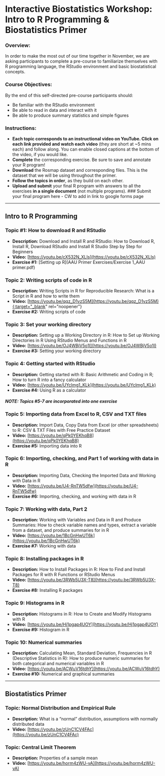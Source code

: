 # Interactive Biostatistics Workshop: Intro to R Programming & Biostatistics Primer

### Overview: 
In order to make the most out of our time together in November, we are asking participants to complete a pre-course to familiarize themselves with R programming language, the RStudio environment and basic biostatistical concepts.  

### Course Objectives: 	
By the end of this self-directed pre-course participants should: 
-	Be familiar with the RStudio environment
-	Be able to read in data and interact with it
-	Be able to produce summary statistics and simple figures

### Instructions:
-	**Each topic corresponds to an instructional video on YouTube. Click on each link provided and watch each video** (they are short at ~5 mins each) and follow along. You can enable closed captions at the bottom of the video, if you would like.
-	**Complete** the corresponding exercise. Be sure to save and annotate your R program!
- **Download** the Rosmap dataset and corresponding files. This is the dataset that we will be using throughout the primer.
-	**Follow the topics in order**, as they build on each other.
-	**Upload and submit** your final R program with answers to all the exercises **in a single document** (not multiple programs). ### Submit your final program here - CW to add in link to google forms page

----------------------------------------------------------------------------------------------------------------------------

## Intro to R Programming

### Topic #1: How to download R and RStudio
- **Description:** Download and Install R and RStudio: How to Download R, Install R, Download RStudio and Install R Studio Step by Step for Beginners
- **Video:** [https://youtu.be/cX532N_XLIs](https://youtu.be/cX532N_XLIs)
- **Exercise #1:** [Setting up R](AAU Primer Exercises/Exercise 1_AAU primer.pdf)

### Topic 2: Writing scripts of code in R
- **Description:** Writing Scripts in R for Reproducible Research: What is a Script in R and how to write them	
- **Video:** [https://youtu.be/qqz_D1vzS5M](https://youtu.be/qqz_D1vzS5M){:target="_blank" rel="noopener"}
- **Exercise #2:** Writing scripts of code

### Topic 3: Set your working directory
- **Description:** Setting up a Working Directory in R: How to Set up Working Directories in R Using RStudio Menus and Functions in R	
- **Video:** [https://youtu.be/OJ4WBjV5o1I](https://youtu.be/OJ4WBjV5o1I)
- **Exercise #3:** Setting your working directory

### Topic 4: Getting started with RStudio
- **Description:** Getting started with R: Basic Arithmetic and Coding in R; How to turn R into a fancy calculator
- **Video:** [https://youtu.be/UYclmg1_KLk](https://youtu.be/UYclmg1_KLk)
- **Exercise #4:** Using R as a calculator

#### ***NOTE: Topics #5-7 are incorporated into one exercise***

### Topic 5: Importing data from Excel to R, CSV and TXT files
- **Description:** Import Data, Copy Data from Excel (or other spreadsheets) to R: CSV & TXT Files with Free Practice Dataset
- **Video:** [https://youtu.be/qPk0YEKhqB8](https://youtu.be/qPk0YEKhqB8)
- **Exercise #5:** Importing data into R

### Topic 6: Importing, checking, and Part 1 of working with data in R
- **Description:** Importing Data, Checking the Imported Data and Working with Data in R	
- **Video:** [https://youtu.be/U4-RnTW5dfw](https://youtu.be/U4-RnTW5dfw)
- **Exercise #6:** Importing, checking, and working with data in R

### Topic 7: Working with data, Part 2
- **Description:** Working with Variables and Data in R and Produce Summaries: How to check variable names and types, extract a variable from a dataset, and produce summaries for in R	
- **Video:** [https://youtu.be/1BcGnHwUT6k](https://youtu.be/1BcGnHwUT6k)
- **Exercise #7:** Working with data

### Topic 8: Installing packages in R
- **Description:** How to Install Packages in R: How to Find and Install Packages for R with R Functions or RStudio Menus
- **Video:** [https://youtu.be/3RWb5U3X-T8](https://youtu.be/3RWb5U3X-T8)
- **Exercise #8:** Installing R packages

### Topic 9: Histograms in R
- **Description:** Histograms in R: How to Create and Modify Histograms with R	
- **Video:** [https://youtu.be/Hj1pgap4UOY](https://youtu.be/Hj1pgap4UOY)
- **Exercise #9:** Histogram in R

### Topic 10: Numerical summaries
- **Description:** Calculating Mean, Standard Deviation, Frequencies in R (Descriptive Statistics in R): How to produce numeric summaries for both categorical and numerical variables in R
- **Video:** [https://youtu.be/ACWuV16tdhY](https://youtu.be/ACWuV16tdhY)
- **Exercise #10:** Numerical and graphical summaries

---------------------------------------------------------------------------------

## Biostatistics Primer

### Topic: Normal Distribution and Empirical Rule
- **Description:** What is a “normal” distribution, assumptions with normally distributed data	
- **Video:** [https://youtu.be/zUnC1CV4FAc](https://youtu.be/zUnC1CV4FAc)

### Topic: Central Limit Theorem
- **Description:** Properties of a sample mean	
- **Video:** [https://youtu.be/horm4zWU-vA](https://youtu.be/horm4zWU-vA)

